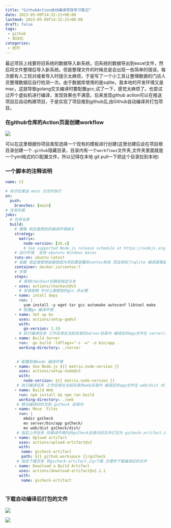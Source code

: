 ```yaml
---
title: "GithubAction自动编译项目学习笔记"
date: 2023-05-09T14:32:21+08:00
lastmod: 2023-05-09T14:32:21+08:00
draft: false
tags:
 - github
 - 自动化
categories:
 - 技巧
---
```


最近项目上线要将旧系统的数据导入新系统，旧系统的数据导出到excel文件，然后将文件整理后导入新系统。但是整理文件的时候总是会出现一些简单的错误，每次都有人工校对或者导入时提示太麻烦，于是写了一个小工具让整理数据的门店人员整理数据后自行检测一次。由于数据库使用的是sqlite，我本地的开发环境又是mac，这就导致golang交叉编译时要配置gcc,试了一下，感觉太麻烦了。也尝试过开个虚拟机进行编译，发现效果也不满意。后来发现github action可以在推送项目后自动构建项目，于是实现了项目推到github后,由Github自动编译并打包项目。

<!--more-->

### 在github仓库的Action页面创建workflow

![](https://gh.sxz799.online/https://raw.githubusercontent.com/sxz799/tuchuang-blog/main/img/202305/202305101403088.png)

可以在这里根据你项目类型选择一个现有的模板进行创建(这里创建后会在项目根目录创建一个`.github`隐藏目录，目录内有一个`workflows`文件夹,文件夹里面就是一个yml格式的CI配置文件，所以记得在本地 git pull一下把这个目录拉到本地)

### 一个脚本的注释说明
```yml
name: CI

# 标识在推送 main 分支时执行
on:
  push:
    branches: [main]
# 任务列表
jobs:
  # 任务名称
  build:
    # 策略 和后面用到的编译环境相关
    strategy:
      matrix:
        node-version: [16.x]
        # See supported Node.js release schedule at https://nodejs.org/en/about/releases/
    # 运行环境  支持 ubunutu Windows macos
    runs-on: ubuntu-latest
    # 容器 我这里使用容器是因为项目要部署到centos系统 而且用到了sqlite 编译是需要gcc环境
    container: docker.io/centos:7
    # 步骤
    steps:
      # 使用checkout切换到指定分支
    - uses: actions/checkout@v3
      # 安装依赖 针对上面提到的gcc 非必要
    - name: intall deps
      run: |
        yum install -y wget tar gcc automake autoconf libtool make
      # 配置go 编译环境
    - name: Set up Go
      uses: actions/setup-go@v3
      with:
        go-version: 1.19
      # 执行编译任务 工作目录在当前目录的server目录内 编译后的app文件在 server/bin 内 后面任务会用到这个文件
    - name: Build Server
      run:  go build -ldflags="-s -w" -o bin/app .
      working-directory: ./server
      

     # 配置前端node 编译环境
    - name: Use Node.js ${{ matrix.node-version }}
      uses: actions/setup-node@v3
      with:
        node-version: ${{ matrix.node-version }}
     # 执行编译任务 工作目录在当前目录的web目录内 编译后的app文件在 web/dist 内 后面任务会用到这个文件
    - name: Build Web
      run: npm install && npm run build
      working-directory: ./web
     # 移动编译好的文到 gsCheck 目录内
    - name: Move  Files
      run: |
        mkdir gsCheck
        mv server/bin/app gsCheck/
        mv web/dist gsCheck/dist/
     # 指定上传任务 将编译环境内的gsCheck目录内的文件打包为 gscheck-artifact.zip 进行上传
    - name: Upload artifact
      uses: actions/upload-artifact@v2
      with:
       name: gscheck-artifact
       path: ${{ github.workspace }}/gsCheck
     # 指定下载任务 将gscheck-artifact.zip下载 方便你下载编译后的文件
    - name: Download a Build Artifact
      uses: actions/download-artifact@v2.1.1
      with:
       name: gscheck-artifact
    
```

### 下载自动编译后打包的文件

![](https://gh.sxz799.online/https://raw.githubusercontent.com/sxz799/tuchuang-blog/main/img/202305/202305101418953.png)

![](https://gh.sxz799.online/https://raw.githubusercontent.com/sxz799/tuchuang-blog/main/img/202305/202305101418243.png)



